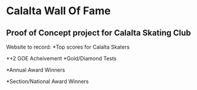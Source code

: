 # Calalta Wall Of Fame

## Proof of Concept project for Calalta Skating Club

Website to record:
*Top scores for Calalta Skaters

*+2 GOE Acheivement
*Gold/Diamond Tests

*Annual Award Winners

*Section/National Award Winners
